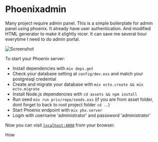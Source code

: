 # Phoenixadmin

Many project require admin panel. This is a simple boilerplate for admin panel using phoenix. It already have user authentication. And modified HTML generator to make it slightly nicer. It can save me several hour everytime I need to do admin portal.

![Screenshot](https://s33.postimg.cc/4h4nkj89b/Screen_Shot_2018-07-04_at_2.49.57_PM.png)

To start your Phoenix server:

  * Install dependencies with `mix deps.get`
  * Check your database setting at `config/dev.exs` and match your postgresql credential
  * Create and migrate your database with `mix ecto.create && mix ecto.migrate`
  * Install Node.js dependencies with `cd assets && npm install`
  * Run seed `mix run priv/repo/seeds.exs` (if you are from asset folder, dont forget to back to root project folder `cd ..`)
  * Start Phoenix endpoint with `mix phx.server`
  * Login with username 'administrator' and passsword 'administrator'

Now you can visit [`localhost:4000`](http://localhost:4000) from your browser.


How 